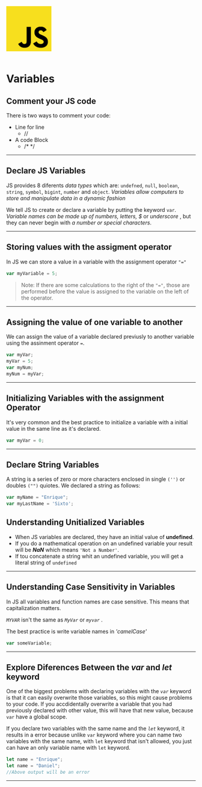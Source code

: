 <img  src='Logo.png' height='120px'>
<table width="100%" style='table-layout:fixed;'>
</table>

# Variables

## Comment your JS code
There is two ways to comment your code:
* Line for line
    * //    
* A code Block
    * /* */

---

## Declare JS Variables
JS provides 8 diferents _data types_ which are: `undefned`, `null`, `boolean`, `string`, `symbol`, `bigint`, `number` and `object`. _Variables allow computers to store and manipulate data in a dynamic fashion_

We tell JS to create or declare a variable by putting the keyword `var`. _Variable names can be made up of numbers, letters, $_ or _underscore_ , but they can never begin with _a number or special characters_.
    
***

## Storing values with the assigment operator
In JS we can store a value in a variable with the assignment operator `"="` 
```javascript
var myVariable = 5;
```
>Note: If there are some calculations to the right of the `"="`, those are performed before the value is assigned to the variable on the left of the operator.
---
## Assigning the value of one variable to another
We can assign the value of a variable declared previusly to another variable using the assinment operator `=`.
```javascript
var myVar;
myVar = 5;
var myNum;
myNum = myVar;
```
***
## Initializing Variables with the assignment Operator
It's very common and the best practice to initialize a variable with a initial value in the same line as it's declared.
```javascript
var myVar = 0;
```
***
## Declare String Variables
A string is a series of zero or more characters enclosed in single `('')` or doubles `("")` quiotes. We declared a string as follows:
```javascript
var myName = "Enrique";
var myLastName = 'Sixto';
```
## Understanding Unitialized Variables
* When JS variables are declared, they have an initial value of **undefined**.
* If you do a mathematical operation on an undefined variable your result will be **_NaN_** which means `'Not a Number'`.
* If tou concatenate a string whit an undefined variable, you will get a literal string of `undefined`
***
## Understanding Case Sensitivity in Variables
In JS all variables and function names are case sensitive. This means that capitalization matters.

*`MYVAR`* isn't the same as *`MyVar`* or *`myvar`* .

The best practice is write variable names in *'camelCase'*

```javascript
var someVariable;
```
---
## Explore Diferences Between the *var* and *let* keyword
One of the biggest problems with declaring variables with the *`var`* keyword is that it can easily overwrite those variables, so this might cause problems to your code. If you accdidentally overwrite a variable that you had previously declared with other value, this will have that new value, because `var` have a global scope.

If you declare two variables with the same name and the *`let`* keyword, it results in a error because unlike `var` keyword where you can name two variables with the same name, with `let` keyword that isn't allowed, you just can have an only variable name with `let` keyword.
```javascript
let name = "Enrique";  
let name = "Daniel";
//Above output will be an error
```
---

